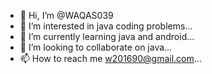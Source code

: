 - 👋 Hi, I’m @WAQAS039
- 👀 I’m interested in java coding problems...
- 🌱 I’m currently learning java and android...
- 💞️ I’m looking to collaborate on java...
- 📫 How to reach me w201690@gmail.com...

<!---
WAQAS039/WAQAS039 is a ✨ special ✨ repository because its `README.md` (this file) appears on your GitHub profile.
You can click the Preview link to take a look at your changes.
--->
